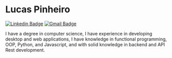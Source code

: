 # Lucas Pinheiro

[![Linkedin Badge](https://img.shields.io/badge/-Lucas%20Pinheiro-6633cc?style=flat-square&logo=Linkedin&logoColor=white&link=https://www.linkedin.com/in/lucas-pinheiro-462794152/)](https://www.linkedin.com/in/lucas-pinheiro-462794152/) 
[![Gmail Badge](https://img.shields.io/badge/lucas4pinheiro@gmail.com-6633cc?style=flat-square&logo=Gmail&logoColor=white&link=mailto:lucas4pinheiro@gmail.com)](mailto:lucas4pinheiro@gmail.com)


I have a degree in computer science, I have experience in developing desktop and web applications, I have knowledge in functional programming, OOP, Python, and Javascript, and with solid knowledge in backend and API Rest development.
